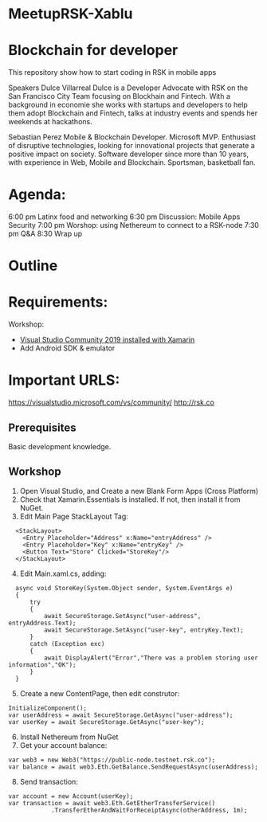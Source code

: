 # MeetupRSK-Xablu

# Blockchain for developer
This repository show how to start coding in RSK in mobile apps

Speakers
Dulce Villarreal
Dulce  is a Developer Advocate with RSK on the San Francisco City Team focusing on Blockhain and Fintech. With a background in economie  she works with startups and developers to help them adopt Blockchain and Fintech, talks at industry events and spends her weekends at hackathons.

Sebastian Perez
Mobile & Blockchain Developer. Microsoft MVP. Enthusiast of disruptive technologies, looking for innovational projects that generate a positive impact on society. Software developer since more than 10 years, with experience in Web, Mobile and Blockchain. Sportsman, basketball fan.

# Agenda:
6:00 pm Latinx food and networking
6:30 pm Discussion: Mobile Apps Security
7:00 pm Worshop: using Nethereum to connect to a RSK-node
7:30 pm Q&A
8:30 Wrap up

# Outline

# Requirements:

Workshop:
- [Visual Studio Community 2019 installed with Xamarin](https://visualstudio.microsoft.com/vs/community/)
-  Add Android SDK & emulator



# Important URLS:
https://visualstudio.microsoft.com/vs/community/
http://rsk.co

## Prerequisites
Basic development knowledge.

## Workshop
1. Open Visual Studio, and Create a new Blank Form Apps (Cross Platform)
2. Check that Xamarin.Essentials is installed. If not, then install it from NuGet.
3. Edit Main Page StackLayout Tag:
```
  <StackLayout>
    <Entry Placeholder="Address" x:Name="entryAddress" />
    <Entry Placeholder="Key" x:Name="entryKey" />
    <Button Text="Store" Clicked="StoreKey"/>
  </StackLayout>
```
4. Edit Main.xaml.cs, adding:
```
  async void StoreKey(System.Object sender, System.EventArgs e)
  {
      try
      {
          await SecureStorage.SetAsync("user-address", entryAddress.Text);
          await SecureStorage.SetAsync("user-key", entryKey.Text);
      }
      catch (Exception exc)
      {
          await DisplayAlert("Error","There was a problem storing user information","OK");
      }
  }
```
5. Create a new ContentPage, then edit construtor:
```
InitializeComponent();
var userAddress = await SecureStorage.GetAsync("user-address");
var userKey = await SecureStorage.GetAsync("user-key");
```
6. Install Nethereum from NuGet
7. Get your account balance:
```
var web3 = new Web3("https://public-node.testnet.rsk.co");
var balance = await web3.Eth.GetBalance.SendRequestAsync(userAddress);
```
8. Send transaction:
```
var account = new Account(userKey);
var transaction = await web3.Eth.GetEtherTransferService()
            .TransferEtherAndWaitForReceiptAsync(otherAddress, 1m);
```



